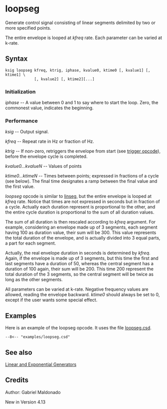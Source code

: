 <!--
id:loopseg
category:Signal Generators:Linear and Exponential Generators
-->
# loopseg
Generate control signal consisting of linear segments delimited by two or more specified points.

The entire envelope is looped at _kfreq_ rate. Each parameter can be varied at k-rate.

## Syntax
```csound-orc
ksig loopseg kfreq, ktrig, iphase, kvalue0, ktime0 [, kvalue1] [, ktime1] \
             [, kvalue2] [, ktime2][...]
```

### Initialization
_iphase_ -- A value between 0 and 1 to say where to start the loop.  Zero, the commonest value, indicates the beginning.

### Performance
_ksig_ -- Output signal.

_kfreq_ -- Repeat rate in Hz or fraction of Hz.

_ktrig_ -- If non-zero, retriggers the envelope from start (see [trigger opcode](../../opcodes/trigger)), before the envelope cycle is completed.

_kvalue0...kvalueN_ -- Values of points

_ktime0...ktimeN_ -- Times between points; expressed in fractions of a cycle (see below). The final time designates a ramp between the final value and the first value.

_loopseg_ opcode is similar to [linseg](../../opcodes/linseg), but the entire envelope is looped at _kfreq_ rate. Notice that times are not expressed in seconds but in fraction of a cycle. Actually each duration represent is proportional to the other, and the entire cycle duration is proportional to the sum of all duration values.

The sum of all duration is then rescaled according to _kfreq_ argument. For example, considering an envelope made up of 3 segments, each segment having 100 as duration value, their sum will be 300. This value represents the total duration of the envelope, and is actually divided into 3 equal parts, a part for each segment.

Actually, the real envelope duration in seconds is determined by _kfreq_. Again, if the envelope is made up of 3 segments, but this time the first and last segments have a duration of 50, whereas the central segment has a duration of 100 again, their sum will be 200. This time 200 represent the total duration of the 3 segments, so the central segment will be twice as long as the other segments.

All parameters can be varied at k-rate.  Negative frequency values are allowed, reading the envelope backward.  _ktime0_ should always be set to 0, except if the user wants some special effect.

## Examples
Here is an example of the loopseg opcode. It uses the file [loopseg.csd](../../examples/loopseg.csd).
``` csound-orc title="Example of the loopseg opcode." linenums="1"
--8<-- "examples/loopseg.csd"
```

## See also
[Linear and Exponential Generators](../../siggen/lineexp)

## Credits
Author: Gabriel Maldonado

New in Version 4.13
